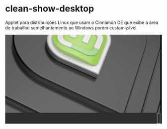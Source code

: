 # clean-show-desktop
Applet para distribuições Linux que usam o Cinnamon DE que exibe a área de traballho semelhantemente ao Windows porém customizável

<img src="screenshot.png">
